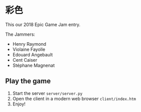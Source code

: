 # 彩色

This our 2018 Epic Game Jam entry.

The Jammers:
- Henry Raymond
- Violaine Fayolle
- Edouard Angebault
- Cent Caiser
- Stéphane Magnenat

## Play the game

1. Start the server `server/server.py`
2. Open the client in a modern web browser `client/index.htm`
3. Enjoy!
